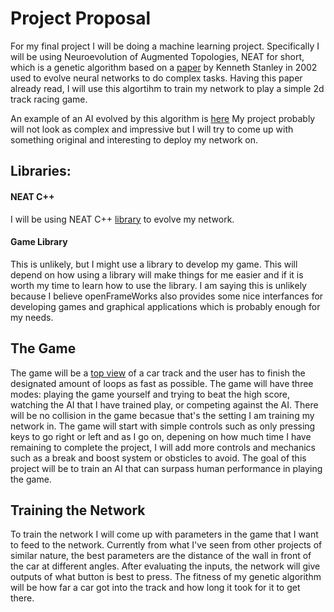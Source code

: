 # Project Proposal

For my final project I will be doing a machine learning project. Specifically I will be using Neuroevolution of Augmented Topologies, NEAT for short, which is a genetic algorithm based on a [paper](http://nn.cs.utexas.edu/downloads/papers/stanley.ec02.pdf) by Kenneth Stanley in 2002 used to evolve neural networks to do complex tasks. Having this paper already read, I will use this algortihm to train my network to play a simple 2d track racing game. 

An example of an AI evolved by this algorithm is [here](https://youtu.be/qv6UVOQ0F44)
My project probably will not look as complex and impressive but I will try to come up with something original and interesting to deploy my network on.


## Libraries:
#### NEAT C++
I will be using NEAT C++ [library](http://nn.cs.utexas.edu/?neat-c) to evolve my network.

#### Game Library
This is unlikely, but I might use a library to develop my game. This will depend on how using a library will make things for me easier and if it is worth my time to learn how to use the library. I am saying this is unlikely because I believe openFrameWorks also provides some nice interfances for developing games and graphical applications which is probably enough for my needs.

## The Game

The game will be a [top view](https://duskfire.files.wordpress.com/2011/08/pyracerz.png) of a car track and the user has to finish the designated amount of loops as fast as possible. The game will have three modes: playing the game yourself and trying to beat the high score, watching the AI that I have trained play, or competing against the AI. There will be no collision in the game becasue that's the setting I am training my network in. The game will start with simple controls such as only pressing keys to go right or left and as I go on, depening on how much time I have remaining to complete the project, I will add more controls and mechanics such as a break and boost system or obsticles to avoid. The goal of this project will be to train an AI that can surpass human performance in playing the game.

## Training the Network

To train the network I will come up with parameters in the game that I want to feed to the network. Currently from what I've seen from other projects of similar nature, the best parameters are the distance of the wall in front of the car at different angles. After evaluating the inputs, the network will give outputs of what button is best to press. The fitness of my genetic algorithm will be how far a car got into the track and how long it took for it to get there. 

